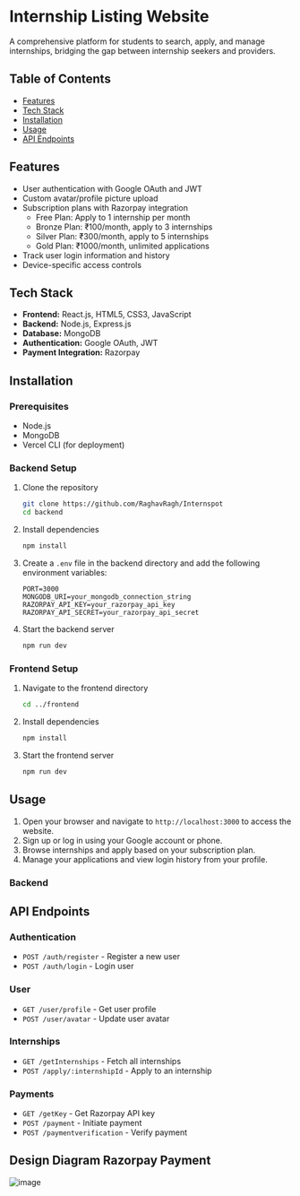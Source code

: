 # Internship Listing Website

A comprehensive platform for students to search, apply, and manage internships, bridging the gap between internship seekers and providers.

## Table of Contents
- [Features](#features)
- [Tech Stack](#tech-stack)
- [Installation](#installation)
- [Usage](#usage)
- [API Endpoints](#api-endpoints)

## Features
- User authentication with Google OAuth and JWT
- Custom avatar/profile picture upload
- Subscription plans with Razorpay integration
  - Free Plan: Apply to 1 internship per month
  - Bronze Plan: ₹100/month, apply to 3 internships
  - Silver Plan: ₹300/month, apply to 5 internships
  - Gold Plan: ₹1000/month, unlimited applications
- Track user login information and history
- Device-specific access controls

## Tech Stack
- **Frontend:** React.js, HTML5, CSS3, JavaScript
- **Backend:** Node.js, Express.js
- **Database:** MongoDB
- **Authentication:** Google OAuth, JWT
- **Payment Integration:** Razorpay

## Installation

### Prerequisites
- Node.js
- MongoDB
- Vercel CLI (for deployment)

### Backend Setup
1. Clone the repository
    ```bash
    git clone https://github.com/RaghavRagh/Internspot
    cd backend
    ```

2. Install dependencies
    ```bash
    npm install
    ```

3. Create a `.env` file in the backend directory and add the following environment variables:
    ```
    PORT=3000
    MONGODB_URI=your_mongodb_connection_string
    RAZORPAY_API_KEY=your_razorpay_api_key
    RAZORPAY_API_SECRET=your_razorpay_api_secret
    ```

4. Start the backend server
    ```bash
    npm run dev
    ```

### Frontend Setup
1. Navigate to the frontend directory
    ```bash
    cd ../frontend
    ```

2. Install dependencies
    ```bash
    npm install
    ```

3. Start the frontend server
    ```bash
    npm run dev
    ```

## Usage
1. Open your browser and navigate to `http://localhost:3000` to access the website.
2. Sign up or log in using your Google account or phone.
3. Browse internships and apply based on your subscription plan.
4. Manage your applications and view login history from your profile.

### Backend


## API Endpoints

### Authentication
- `POST /auth/register` - Register a new user
- `POST /auth/login` - Login user

### User
- `GET /user/profile` - Get user profile
- `POST /user/avatar` - Update user avatar

### Internships
- `GET /getInternships` - Fetch all internships
- `POST /apply/:internshipId` - Apply to an internship

### Payments
- `GET /getKey` - Get Razorpay API key
- `POST /payment` - Initiate payment
- `POST /paymentverification` - Verify payment

## Design Diagram Razorpay Payment
![image](https://github.com/user-attachments/assets/afb13bfb-a58c-4da2-81b1-dee1ecf3c940)
